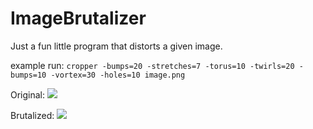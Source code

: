 # ImageBrutalizer

Just a fun little program that distorts a given image.

example run: `cropper -bumps=20 -stretches=7 -torus=10 -twirls=20 -bumps=10 -vortex=30 -holes=10 image.png`

Original:
![](https://i.imgur.com/Bglbjpq.png)


Brutalized:
![](https://i.imgur.com/qxFd4dR.png)
